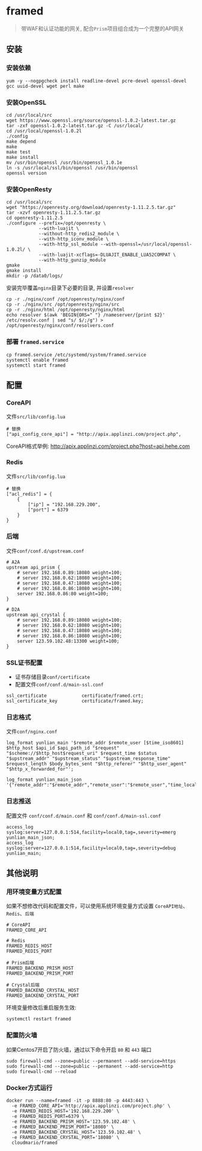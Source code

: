 # framed

> 带WAF和认证功能的网关, 配合`Prism`项目组合成为一个完整的API网关

## 安装

### 安装依赖

```shell
yum -y --nogpgcheck install readline-devel pcre-devel openssl-devel gcc uuid-devel wget perl make
```

### 安装OpenSSL

```shell
cd /usr/local/src
wget https://www.openssl.org/source/openssl-1.0.2-latest.tar.gz
tar -zxf openssl-1.0.2-latest.tar.gz -C /usr/local/
cd /usr/local/openssl-1.0.2l
./config
make depend
make
make test
make install
mv /usr/bin/openssl /usr/bin/openssl_1.0.1e
ln -s /usr/local/ssl/bin/openssl /usr/bin/openssl
openssl version
```

### 安装OpenResty

```shell
cd /usr/local/src
wget "https://openresty.org/download/openresty-1.11.2.5.tar.gz"
tar -xzvf openresty-1.11.2.5.tar.gz
cd openresty-1.11.2.5
./configure --prefix=/opt/openresty \
            --with-luajit \
            --without-http_redis2_module \
            --with-http_iconv_module \
            --with-http_ssl_module --with-openssl=/usr/local/openssl-1.0.2l/ \
            --with-luajit-xcflags=-DLUAJIT_ENABLE_LUA52COMPAT \
            --with-http_gunzip_module
gmake
gmake install
mkdir -p /data0/logs/
```

安装完毕覆盖`nginx`目录下必要的目录, 并设置`resolver`

```shell
cp -r ./nginx/conf /opt/openresty/nginx/conf
cp -r ./nginx/src /opt/openresty/nginx/src
cp -r ./nginx/html /opt/openresty/nginx/html
echo resolver $(awk 'BEGIN{ORS=" "} /nameserver/{print $2}' /etc/resolv.conf | sed "s/ $/;/g") > /opt/openresty/nginx/conf/resolvers.conf

```

### 部署 `framed.service`

```shell
cp framed.service /etc/systemd/system/framed.service
systemctl enable framed
systemctl start framed
```

## 配置

### CoreAPI

文件`src/lib/config.lua`

```
# 替换
["api_config_core_api"] = "http://apix.applinzi.com/project.php",
```

CoreAPI格式举例: http://apix.applinzi.com/project.php?host=api.hehe.com

### Redis

文件`src/lib/config.lua`

```
# 替换
["acl_redis"] = {
    {
        ["ip"] = "192.168.229.200",
        ["port"] = 6379
    }
}
```

### 后端

文件`conf/conf.d/upstream.conf`

```
# A2A
upstream api_prism {
    # server 192.168.0.89:18080 weight=100;
    # server 192.168.0.62:18080 weight=100;
    # server 192.168.0.47:18080 weight=100;
    # server 192.168.0.86:18080 weight=100;
    server 192.168.0.86:80 weight=100;
}

# D2A
upstream api_crystal {
    # server 192.168.0.89:18080 weight=100;
    # server 192.168.0.62:18080 weight=100;
    # server 192.168.0.47:18080 weight=100;
    # server 192.168.0.86:18080 weight=100;
    server 123.59.102.48:13300 weight=100;
}
```

### SSL证书配置

- 证书存储目录`conf/certificate`
- 配置文件`conf/conf.d/main-ssl.conf`

```
ssl_certificate             certificate/framed.crt;
ssl_certificate_key         certificate/framed.key;
```

### 日志格式

文件`conf/nginx.conf`

```
log_format yunlian_main '$remote_addr $remote_user [$time_iso8601] $http_host $api_id $api_path_id "$request" "$scheme://$http_host$request_uri" $request_time $status "$upstream_addr" "$upstream_status" "$upstream_response_time" $request_length $body_bytes_sent "$http_referer" "$http_user_agent" "$http_x_forwarded_for"';

log_format yunlian_main_json '{"remote_addr":"$remote_addr","remote_user":"$remote_user","time_local":"$time_iso8601","http_host":"$http_host","scheme":"$scheme","api_id":"$api_id","api_path_id":"$api_path_id","caller_id":"$caller_id","method":"$request_method","request_uri":"$request_uri","uri":"$orignal_uri","request_time":"$request_time","status":"$status","upstream_addr":"$upstream_addr","upstream_status":"$upstream_status","upstream_response_time":"$upstream_response_time","request_length":"$request_length","body_bytes_sent":"$body_bytes_sent","http_referer":"$http_referer","http_user_agent":"$http_user_agent","http_x_forwarded_for":"$http_x_forwarded_for","upstream_cache_status":"$upstream_cache_status","hostname":"$hostname"}';
```

### 日志推送

配置文件 `conf/conf.d/main.conf` 和 `conf/conf.d/main-ssl.conf`

```
access_log syslog:server=127.0.0.1:514,facility=local0,tag=,severity=emerg yunlian_main_json;
access_log syslog:server=127.0.0.1:514,facility=local0,tag=,severity=debug yunlian_main;
```

## 其他说明

### 用环境变量方式配置

如果不想修改代码和配置文件，可以使用系统环境变量方式设置 `CoreAPI地址`、`Redis`、`后端`

```shell
# CoreAPI
FRAMED_CORE_API

# Redis
FRAMED_REDIS_HOST
FRAMED_REDIS_PORT

# Prism后端
FRAMED_BACKEND_PRISM_HOST
FRAMED_BACKEND_PRISM_PORT

# Crystal后端
FRAMED_BACKEND_CRYSTAL_HOST
FRAMED_BACKEND_CRYSTAL_PORT
```

环境变量修改后重启服务生效:

```shell
systemctl restart framed
```

### 配置防火墙

如果Centos7开启了防火墙，通过以下命令开启 `80` 和 `443` 端口

```shell
sudo firewall-cmd --zone=public --permanent --add-service=https
sudo firewall-cmd --zone=public --permanent --add-service=http
sudo firewall-cmd --reload
```

### Docker方式运行

```shell
docker run --name=framed -it -p 8888:80 -p 4443:443 \
  -e FRAMED_CORE_API='http://apix.applinzi.com/project.php' \
  -e FRAMED_REDIS_HOST='192.168.229.200' \
  -e FRAMED_REDIS_PORT=6379 \
  -e FRAMED_BACKEND_PRISM_HOST='123.59.102.48' \
  -e FRAMED_BACKEND_PRISM_PORT='18080' \
  -e FRAMED_BACKEND_CRYSTAL_HOST='123.59.102.48' \
  -e FRAMED_BACKEND_CRYSTAL_PORT='18080' \
  cloudmario/framed
```
